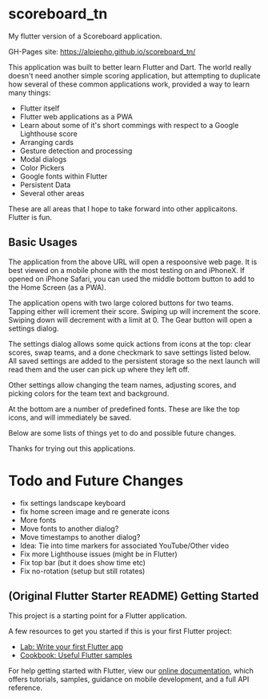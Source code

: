 # scoreboard_tn

My flutter version of a Scoreboard application.

GH-Pages site: https://alpiepho.github.io/scoreboard_tn/

This application was built to better learn Flutter and Dart.  The world really doesn't need another simple scoring application, but attempting to duplicate how several of these common applications work, provided a way to learn many things:

- Flutter itself
- Flutter web applications as a PWA
- Learn about some of it's short commings with respect to a Google Lighthouse score
- Arranging cards
- Gesture detection and processing
- Modal dialogs
- Color Pickers
- Google fonts within Flutter
- Persistent Data
- Several other areas

These are all areas that I hope to take forward into other applicaitons.  Flutter is fun.

## Basic Usages

The application from the above URL will open a respoonsive web page.  It is best viewed on a mobile phone with the most testing on and iPhoneX.  If opened on iPhone Safari, you can used the middle bottom button to add to the Home Screen (as a PWA).

The application opens with two large colored buttons for two teams.  Tapping either will icrement their score.  Swiping up will increment the score.  Swiping down will decrement with a limit at 0.  The Gear button will open a settings dialog.

The settings dialog allows some quick actions from icons at the top: clear scores, swap teams, and a done checkmark to save settings listed below.  All saved settings are added to the persistent storage so the next launch will read them and the user can pick up where they left off.

Other settings allow changing the team names, adjusting scores, and picking colors for the team text and background.

At the bottom are a number of predefined fonts.  These are like the top icons, and will immediately be saved.

Below are some lists of things yet to do and possible future changes.

Thanks for trying out this applications.


# Todo and Future Changes
- fix settings landscape keyboard
- fix home screen image and re generate icons
- More fonts
- Move fonts to another dialog?
- Move timestamps to another dialog?
- Idea: Tie into time markers for associated YouTube/Other video
- Fix more Lighthouse issues (might be in Flutter)
- Fix top bar (but it does show time etc)
- Fix no-rotation (setup but still rotates)


## (Original Flutter Starter README) Getting Started

This project is a starting point for a Flutter application.

A few resources to get you started if this is your first Flutter project:

- [Lab: Write your first Flutter app](https://flutter.dev/docs/get-started/codelab)
- [Cookbook: Useful Flutter samples](https://flutter.dev/docs/cookbook)

For help getting started with Flutter, view our
[online documentation](https://flutter.dev/docs), which offers tutorials,
samples, guidance on mobile development, and a full API reference.
